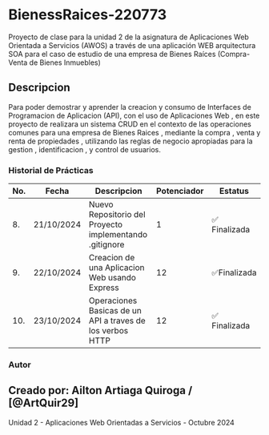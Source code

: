 # BienessRaices-220773
Proyecto de clase para la unidad 2 de la asignatura de Aplicaciones Web Orientada a Servicios (AWOS) a través de una aplicación WEB arquitectura SOA para el caso de estudio de una empresa de Bienes Raíces (Compra-Venta de Bienes Inmuebles)

## Descripcion
Para poder demostrar y aprender la creacion y consumo de Interfaces de Programacion de Aplicacion (API), con el uso de Aplicaciones Web , en este proyecto de realizara un sistema CRUD en el contexto de las operaciones comunes para una empresa de Bienes Raices , mediante la compra , venta y renta de propiedades , utilizando las reglas de negocio apropiadas para la gestion , identificacion , y control de usuarios.

### Historial de Prácticas

|No.|Fecha|	Descripcion	|Potenciador|Estatus|
|---|-----|-------------|-----------|-------|
|8.|21/10/2024|Nuevo Repositorio del Proyecto implementando .gitignore|1|✅ Finalizada|
|9.	|22/10/2024|Creacion de una Aplicacion Web usando Express|12|✅Finalizada|
|10.|23/10/2024|Operaciones Basicas de un API a traves de los verbos HTTP|12|✅ Finalizada|

### Autor
Creado por: **Ailton Artiaga Quiroga** / [@ArtQuir29]
---
Unidad 2 - Aplicaciones Web Orientadas a Servicios - Octubre 2024